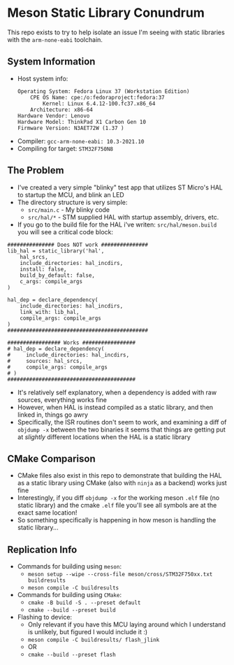 # Meson Static Library Conundrum

This repo exists to try to help isolate an issue I'm seeing with static libraries with the `arm-none-eabi` toolchain.

## System Information
- Host system info:
    ```
    Operating System: Fedora Linux 37 (Workstation Edition)
        CPE OS Name: cpe:/o:fedoraproject:fedora:37
            Kernel: Linux 6.4.12-100.fc37.x86_64
        Architecture: x86-64
    Hardware Vendor: Lenovo
    Hardware Model: ThinkPad X1 Carbon Gen 10
    Firmware Version: N3AET72W (1.37 )
    ```
- Compiler: `gcc-arm-none-eabi: 10.3-2021.10`
- Compiling for target: `STM32F750N8`

## The Problem
- I've created a very simple "blinky" test app that utilizes ST Micro's HAL to startup the MCU, and blink an LED
- The directory structure is very simple:
  - `src/main.c` - My blinky code
  - `src/hal/*` - STM supplied HAL with startup assembly, drivers, etc.
- If you go to the build file for the HAL i've writen: `src/hal/meson.build` you will see a critical code block:

```
############### Does NOT work ###############
lib_hal = static_library('hal',
    hal_srcs,
    include_directories: hal_incdirs,
    install: false,
    build_by_default: false,
    c_args: compile_args
)

hal_dep = declare_dependency(
    include_directories: hal_incdirs,
    link_with: lib_hal,
    compile_args: compile_args
)
#############################################

################# Works #################
# hal_dep = declare_dependency(
#     include_directories: hal_incdirs,
#     sources: hal_srcs,
#     compile_args: compile_args
# )
#########################################
```
- It's relatively self explanatory, when a dependency is added with raw sources, everything works fine
- However, when HAL is instead compiled as a static library, and then linked in, things go awry
- Specifically, the ISR routines don't seem to work, and examining a diff of `objdump -x` between the two binaries it seems that things are getting put at *slightly* different locations when the HAL is a static library

## CMake Comparison
- CMake files also exist in this repo to demonstrate that building the HAL as a static library using CMake (also with `ninja` as a backend) works just fine
- Interestingly, if you diff `objdump -x` for the working meson `.elf` file (no static library) and the cmake `.elf` file you'll see all symbols are at the exact same location!
- So something specifically is happening in how meson is handling the static library...

## Replication Info
- Commands for building using `meson`:
  - `meson setup --wipe --cross-file meson/cross/STM32F750xx.txt buildresults`
  - `meson compile -C buildresults`
- Commands for building using `CMake`:
  - `cmake -B build -S . --preset default`
  - `cmake --build --preset build`
- Flashing to device:
  - Only relevant if you have this MCU laying around which I understand is unlikely, but figured I would include it :)
  - `meson compile -C buildresults/ flash_jlink`
  - OR
  - `cmake --build --preset flash`